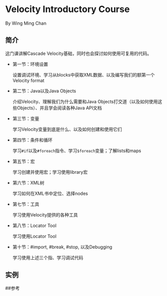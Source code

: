 # Velocity Introductory Course

By Wing Ming Chan

## 简介

这门课讲解Cascade Velocity基础，同时也会探讨如何使用可复用的代码。

* 第一节：环境设置

  设置调试环境、学习从blocks中获取XML数据、以及编写我们的额第一个Velocity format


* 第二节：Java以及Java Objects

  介绍Velocity、理解我们为什么需要和Java Objects打交道（以及如何使用这些Objects）、并且学会阅读各种Java API文档

* 第三节：变量

  学习Velocity变量到底是什么、以及如何创建和使用它们

* 第四节：条件和循环

  学习`#if`以及`#foreach`指令、学习`$foreach`变量；了解lists和maps

* 第五节：宏

  学习创建并使用宏；学习使用library宏

* 第六节：XML树

  学习如何在XML书中定位、选择nodes

* 第七节：工具

  学习使用Velocity提供的各种工具

* 第八节：Locator Tool

  学习使用Locator Tool

* 第十节：#import, #break, #stop, 以及Debugging

  学习使用上述三个指、学习调试代码

## 实例

##参考
